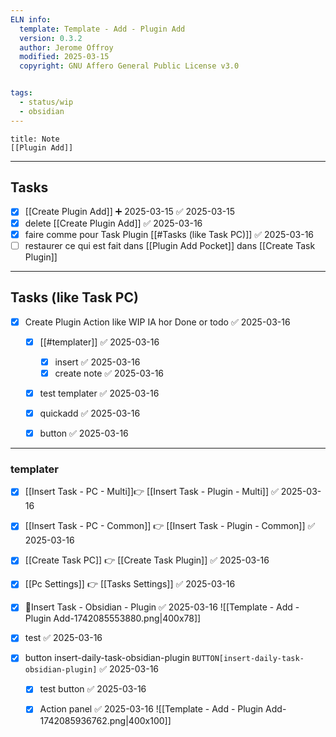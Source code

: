 ```yaml
---
ELN info:
  template: Template - Add - Plugin Add
  version: 0.3.2
  author: Jerome Offroy
  modified: 2025-03-15
  copyright: GNU Affero General Public License v3.0


tags:
  - status/wip
  - obsidian
---
```


````ad-note
title: Note
[[Plugin Add]]

````

---
## Tasks
- [x] [[Create Plugin Add]] ➕ 2025-03-15 ✅ 2025-03-15
- [x] delete [[Create Plugin Add]] ✅ 2025-03-16
- [x] faire comme pour Task Plugin [[#Tasks (like Task PC)]] ✅ 2025-03-16
- [ ] restaurer ce qui est fait dans [[Plugin Add Pocket]] dans [[Create Task Plugin]]
---
## Tasks (like Task PC)
- [x] Create Plugin Action like WIP IA hor Done or todo ✅ 2025-03-16
	- [x] [[#templater]] ✅ 2025-03-16
		- [x] insert ✅ 2025-03-16
		- [x] create note ✅ 2025-03-16
	- [x] test templater ✅ 2025-03-16
	- [x] quickadd ✅ 2025-03-16
	- [x] button ✅ 2025-03-16


---



### templater

- [x] [[Insert Task - PC - Multi]]👉 [[Insert Task - Plugin - Multi]] ✅ 2025-03-16
- [x] [[Insert Task - PC - Common]] 👉 [[Insert Task - Plugin - Common]] ✅ 2025-03-16
- [x] [[Create Task PC]] 👉 [[Create Task Plugin]] ✅ 2025-03-16
- [x] [[Pc Settings]]  👉 [[Tasks Settings]] ✅ 2025-03-16
- [x] 💎Insert Task - Obsidian - Plugin ✅ 2025-03-16
      ![[Template - Add - Plugin Add-1742085553880.png|400x78]]

- [x] test ✅ 2025-03-16
- [x] button  insert-daily-task-obsidian-plugin `BUTTON[insert-daily-task-obsidian-plugin]` ✅ 2025-03-16
	- [x] test button ✅ 2025-03-16
	- [x] Action panel ✅ 2025-03-16
	     ![[Template - Add - Plugin Add-1742085936762.png|400x100]]

